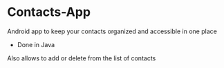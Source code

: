 # Contacts-App

Android app to keep your contacts organized and accessible in one place


- Done in Java

Also allows to add or delete from the list of contacts
